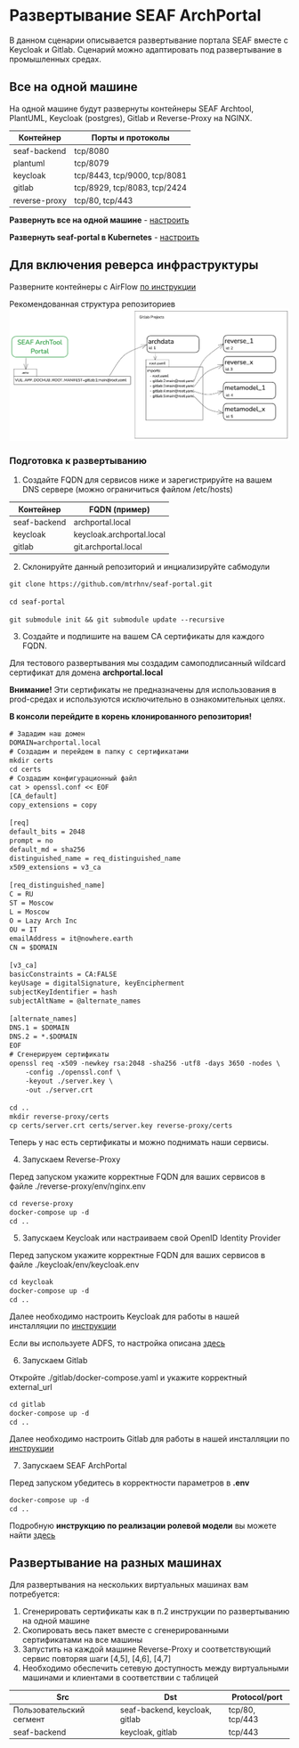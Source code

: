 # Развертывание SEAF ArchPortal

В данном сценарии описывается развертывание портала SEAF вместе с Keycloak и Gitlab. Сценарий можно адаптировать под развертывание в промышленных средах.

## Все на одной машине

На одной машине будут развернуты контейнеры SEAF Archtool, PlantUML, Keycloak (postgres), Gitlab и Reverse-Proxy на NGINX.

| Контейнер     | Порты и протоколы            |
|---------------|------------------------------|
| seaf-backend  | tcp/8080                     |
| plantuml      | tcp/8079                     |
| keycloak      | tcp/8443, tcp/9000, tcp/8081 |
| gitlab        | tcp/8929, tcp/8083, tcp/2424 |
| reverse-proxy | tcp/80, tcp/443              |

**Развернуть все на одной машине** - [настроить](README_SINGLE_HOST.MD)

**Развернуть seaf-portal в Kubernetes** - [настроить](README_KUBER.MD)

## Для включения реверса инфраструктуры
Разверните контейнеры с AirFlow [по инструкции](mle-airflow/README.md)

Рекомендованная структура репозиториев
![img1.png](images/img1.png)

### Подготовка к развертыванию

1. Создайте FQDN для сервисов ниже и зарегистрируйте на вашем DNS сервере (можно ограничиться файлом /etc/hosts)

| Контейнер    | FQDN (пример)             |
|--------------|---------------------------|
| seaf-backend | archportal.local          |
| keycloak     | keycloak.archportal.local |
| gitlab       | git.archportal.local      |

2. Склонируйте данный репозиторий и инциализируйте сабмодули

```shell
git clone https://github.com/mtrhnv/seaf-portal.git

cd seaf-portal

git submodule init && git submodule update --recursive
```

3. Создайте и подпишите на вашем CA сертификаты для каждого FQDN.

Для тестового развертывания мы создадим самоподписанный wildcard сертификат для домена **archportal.local**

**Внимание!** Эти сертификаты не предназначены для использования в prod-средах и используются исключительно в ознакомительных целях.

**В консоли перейдите в корень клонированного репозитория!**

```shell
# Зададим наш домен
DOMAIN=archportal.local
# Создадим и перейдем в папку с сертификатами
mkdir certs
cd certs
# Создадим конфигурационный файл
cat > openssl.conf << EOF
[CA_default]
copy_extensions = copy

[req]
default_bits = 2048
prompt = no
default_md = sha256
distinguished_name = req_distinguished_name
x509_extensions = v3_ca

[req_distinguished_name]
C = RU
ST = Moscow
L = Moscow
O = Lazy Arch Inc
OU = IT
emailAddress = it@nowhere.earth
CN = $DOMAIN

[v3_ca]
basicConstraints = CA:FALSE
keyUsage = digitalSignature, keyEncipherment
subjectKeyIdentifier = hash
subjectAltName = @alternate_names

[alternate_names]
DNS.1 = $DOMAIN
DNS.2 = *.$DOMAIN
EOF
# Сгенерируем сертификаты
openssl req -x509 -newkey rsa:2048 -sha256 -utf8 -days 3650 -nodes \
    -config ./openssl.conf \
    -keyout ./server.key \
    -out ./server.crt

cd ..
mkdir reverse-proxy/certs
cp certs/server.crt certs/server.key reverse-proxy/certs
```

Теперь у нас есть сертификаты и можно поднимать наши сервисы.

4. Запускаем Reverse-Proxy

Перед запуском укажите корректные FQDN для ваших сервисов в файле ./reverse-proxy/env/nginx.env

``` shell
cd reverse-proxy
docker-compose up -d
cd ..
```

5. Запускаем Keycloak или настраиваем свой OpenID Identity Provider

Перед запуском укажите корректные FQDN для ваших сервисов в файле ./keycloak/env/keycloak.env

``` shell
cd keycloak
docker-compose up -d
cd ..
```

Далее необходимо настроить Keycloak для работы в нашей инсталляции по [инструкции](keycloak/README.MD)

Если вы используете ADFS, то настройка описана [здесь](keycloak/ADFS.MD)

6. Запускаем Gitlab

Откройте ./gitlab/docker-compose.yaml и укажите корректный external_url

``` shell
cd gitlab
docker-compose up -d
cd ..
```

Далее необходимо настроить Gitlab для работы в нашей инсталляции по [инструкции](gitlab/README.MD)

7. Запускаем SEAF ArchPortal

Перед запуском убедитесь в корректности параметров в **.env**

``` shell
docker-compose up -d
cd ..
```

Подробную **инструкцию по реализации ролевой модели** вы можете найти [здесь](ROLEMODEL.MD)

## Развертывание на разных машинах

Для развертывания на нескольких виртуальных машинах вам потребуется:

1. Cгенерировать сертификаты как в п.2 инструкции по развертыванию на одной машине
2. Скопировать весь пакет вместе с сгенерированными сертификатами на все машины
3. Запустить на каждой машине Reverse-Proxy и соответствующий сервис повторяя шаги [4,5], [4,6], [4,7]
4. Необходимо обеспечить сетевую доступность между виртуальными машинами и клиентами в соответствии с таблицей

| Src                      | Dst                            | Protocol/port   |
|--------------------------|--------------------------------|-----------------|
| Пользовательский сегмент | seaf-backend, keycloak, gitlab | tcp/80, tcp/443 |
| seaf-backend             | keycloak, gitlab               | tcp/443         |
